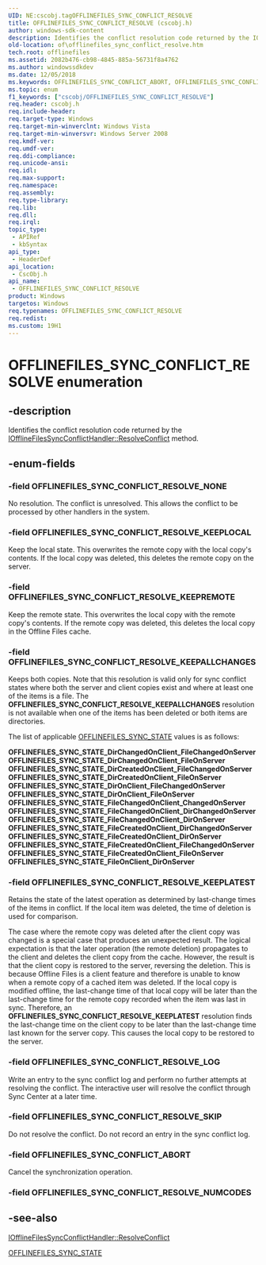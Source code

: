 ```yaml
---
UID: NE:cscobj.tagOFFLINEFILES_SYNC_CONFLICT_RESOLVE
title: OFFLINEFILES_SYNC_CONFLICT_RESOLVE (cscobj.h)
author: windows-sdk-content
description: Identifies the conflict resolution code returned by the IOfflineFilesSyncConflictHandler::ResolveConflict method.
old-location: of\offlinefiles_sync_conflict_resolve.htm
tech.root: offlinefiles
ms.assetid: 2082b476-cb98-4845-885a-56731f8a4762
ms.author: windowssdkdev
ms.date: 12/05/2018
ms.keywords: OFFLINEFILES_SYNC_CONFLICT_ABORT, OFFLINEFILES_SYNC_CONFLICT_RESOLVE, OFFLINEFILES_SYNC_CONFLICT_RESOLVE enumeration [Offline Files], OFFLINEFILES_SYNC_CONFLICT_RESOLVE_KEEPALLCHANGES, OFFLINEFILES_SYNC_CONFLICT_RESOLVE_KEEPLATEST, OFFLINEFILES_SYNC_CONFLICT_RESOLVE_KEEPLOCAL, OFFLINEFILES_SYNC_CONFLICT_RESOLVE_KEEPREMOTE, OFFLINEFILES_SYNC_CONFLICT_RESOLVE_LOG, OFFLINEFILES_SYNC_CONFLICT_RESOLVE_NONE, OFFLINEFILES_SYNC_CONFLICT_RESOLVE_SKIP, cscobj/OFFLINEFILES_SYNC_CONFLICT_ABORT, cscobj/OFFLINEFILES_SYNC_CONFLICT_RESOLVE, cscobj/OFFLINEFILES_SYNC_CONFLICT_RESOLVE_KEEPALLCHANGES, cscobj/OFFLINEFILES_SYNC_CONFLICT_RESOLVE_KEEPLATEST, cscobj/OFFLINEFILES_SYNC_CONFLICT_RESOLVE_KEEPLOCAL, cscobj/OFFLINEFILES_SYNC_CONFLICT_RESOLVE_KEEPREMOTE, cscobj/OFFLINEFILES_SYNC_CONFLICT_RESOLVE_LOG, cscobj/OFFLINEFILES_SYNC_CONFLICT_RESOLVE_NONE, cscobj/OFFLINEFILES_SYNC_CONFLICT_RESOLVE_SKIP, of.offlinefiles_sync_conflict_resolve
ms.topic: enum
f1_keywords: ["cscobj/OFFLINEFILES_SYNC_CONFLICT_RESOLVE"]
req.header: cscobj.h
req.include-header: 
req.target-type: Windows
req.target-min-winverclnt: Windows Vista
req.target-min-winversvr: Windows Server 2008
req.kmdf-ver: 
req.umdf-ver: 
req.ddi-compliance: 
req.unicode-ansi: 
req.idl: 
req.max-support: 
req.namespace: 
req.assembly: 
req.type-library: 
req.lib: 
req.dll: 
req.irql: 
topic_type:
 - APIRef
 - kbSyntax
api_type:
 - HeaderDef
api_location:
 - CscObj.h
api_name:
 - OFFLINEFILES_SYNC_CONFLICT_RESOLVE
product: Windows
targetos: Windows
req.typenames: OFFLINEFILES_SYNC_CONFLICT_RESOLVE
req.redist: 
ms.custom: 19H1
---
```


# OFFLINEFILES_SYNC_CONFLICT_RESOLVE enumeration


## -description


Identifies the conflict resolution code returned by the <a href="https://docs.microsoft.com/previous-versions/windows/desktop/api/cscobj/nf-cscobj-iofflinefilessyncconflicthandler-resolveconflict">IOfflineFilesSyncConflictHandler::ResolveConflict</a> method.


## -enum-fields




### -field OFFLINEFILES_SYNC_CONFLICT_RESOLVE_NONE

No resolution.  The conflict is unresolved.  This allows the conflict to be processed by other handlers in the system.


### -field OFFLINEFILES_SYNC_CONFLICT_RESOLVE_KEEPLOCAL

Keep the local state.  This overwrites the remote copy with the local copy's contents.  If the local copy was deleted, this deletes the remote copy on the server.


### -field OFFLINEFILES_SYNC_CONFLICT_RESOLVE_KEEPREMOTE

Keep the remote state.  This overwrites the local copy with the remote copy's contents.  If the remote copy was deleted, this deletes the local copy in the Offline Files cache.


### -field OFFLINEFILES_SYNC_CONFLICT_RESOLVE_KEEPALLCHANGES

Keeps both copies.  Note that this resolution is valid only for sync conflict states where both the server and client copies exist and where at least one of the items is a file.  The <b>OFFLINEFILES_SYNC_CONFLICT_RESOLVE_KEEPALLCHANGES</b> resolution is not available when one of the items has been deleted or both items are directories.

The list of applicable <a href="https://docs.microsoft.com/previous-versions/windows/desktop/api/cscobj/ne-cscobj-tagofflinefiles_sync_state">OFFLINEFILES_SYNC_STATE</a> values is as follows:

<b>OFFLINEFILES_SYNC_STATE_DirChangedOnClient_FileChangedOnServer</b>
<b>OFFLINEFILES_SYNC_STATE_DirChangedOnClient_FileOnServer</b>
<b>OFFLINEFILES_SYNC_STATE_DirCreatedOnClient_FileChangedOnServer</b>
<b>OFFLINEFILES_SYNC_STATE_DirCreatedOnClient_FileOnServer</b>
<b>OFFLINEFILES_SYNC_STATE_DirOnClient_FileChangedOnServer</b>
<b>OFFLINEFILES_SYNC_STATE_DirOnClient_FileOnServer</b>
<b>OFFLINEFILES_SYNC_STATE_FileChangedOnClient_ChangedOnServer</b>
<b>OFFLINEFILES_SYNC_STATE_FileChangedOnClient_DirChangedOnServer</b>
<b>OFFLINEFILES_SYNC_STATE_FileChangedOnClient_DirOnServer</b>
<b>OFFLINEFILES_SYNC_STATE_FileCreatedOnClient_DirChangedOnServer</b>
<b>OFFLINEFILES_SYNC_STATE_FileCreatedOnClient_DirOnServer</b>
<b>OFFLINEFILES_SYNC_STATE_FileCreatedOnClient_FileChangedOnServer</b>
<b>OFFLINEFILES_SYNC_STATE_FileCreatedOnClient_FileOnServer</b>
<b>OFFLINEFILES_SYNC_STATE_FileOnClient_DirOnServer</b>

### -field OFFLINEFILES_SYNC_CONFLICT_RESOLVE_KEEPLATEST

Retains the state of the latest operation as determined by last-change times of the items in conflict.  If the local item was deleted, the time of deletion is used for comparison.

The case where the remote copy was deleted after the client copy was changed is a special case that produces an unexpected result.  The logical expectation is that the later operation (the remote deletion) propagates to the client and deletes the client copy from the cache.  However, the result is that the client copy is restored to the server, reversing the deletion.  This is because Offline Files is a client feature and therefore is unable to know when a remote copy of a cached item was deleted.  If the local copy is modified offline, the last-change time of that local copy will be later than the last-change time for the remote copy recorded when the item was last in sync.  Therefore, an <b>OFFLINEFILES_SYNC_CONFLICT_RESOLVE_KEEPLATEST</b> resolution finds the last-change time on the client copy to be later than the last-change time last known for the server copy.  This causes the local copy to be restored to the server.  


### -field OFFLINEFILES_SYNC_CONFLICT_RESOLVE_LOG

Write an entry to the sync conflict log and perform no further attempts at resolving the conflict.  The interactive user will resolve the conflict through Sync Center at a later time.


### -field OFFLINEFILES_SYNC_CONFLICT_RESOLVE_SKIP

Do not resolve the conflict.  Do not record an entry in the sync conflict log.


### -field OFFLINEFILES_SYNC_CONFLICT_ABORT

Cancel the synchronization operation.


### -field OFFLINEFILES_SYNC_CONFLICT_RESOLVE_NUMCODES




## -see-also




<a href="https://docs.microsoft.com/previous-versions/windows/desktop/api/cscobj/nf-cscobj-iofflinefilessyncconflicthandler-resolveconflict">IOfflineFilesSyncConflictHandler::ResolveConflict</a>



<a href="https://docs.microsoft.com/previous-versions/windows/desktop/api/cscobj/ne-cscobj-tagofflinefiles_sync_state">OFFLINEFILES_SYNC_STATE</a>
 

 

